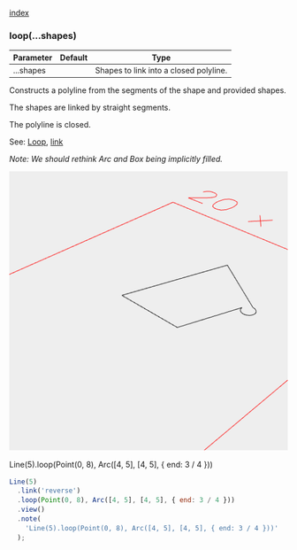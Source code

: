 [index](../../nb/api/index.md)
### loop(...shapes)
Parameter|Default|Type
---|---|---
|...shapes||Shapes to link into a closed polyline.

Constructs a polyline from the segments of the shape and provided shapes.

The shapes are linked by straight segments.

The polyline is closed.

See: [Loop](../../nb/api/Loop.nb), [link](#https://raw.githubusercontent.com/jsxcad/JSxCAD/master/nb/api/link.md)

_Note: We should rethink Arc and Box being implicitly filled._

![Image](loop.md.$2.png)

Line(5).loop(Point(0, 8), Arc([4, 5], [4, 5], { end: 3 / 4 }))

```JavaScript
Line(5)
  .link('reverse')
  .loop(Point(0, 8), Arc([4, 5], [4, 5], { end: 3 / 4 }))
  .view()
  .note(
    'Line(5).loop(Point(0, 8), Arc([4, 5], [4, 5], { end: 3 / 4 }))'
  );
```
